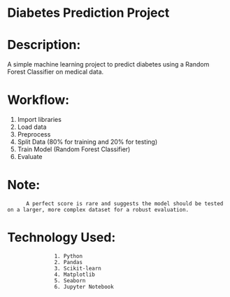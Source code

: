 # Diabetes Prediction Project

# Description:

A simple machine learning project to predict diabetes using a Random Forest Classifier on medical data.


# Workflow:

1. Import libraries
2. Load data
3. Preprocess
4. Split Data (80% for training and 20% for testing)
5. Train Model (Random Forest Classifier)
6. Evaluate


 # Note: 
          A perfect score is rare and suggests the model should be tested on a larger, more complex dataset for a robust evaluation.


 # Technology Used:

                   1. Python
                   2. Pandas
                   3. Scikit-learn
                   4. Matplotlib
                   5. Seaborn
                   6. Jupyter Notebook
